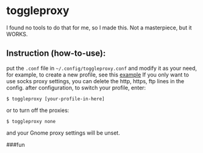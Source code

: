 # toggleproxy
I found no tools to do that for me, so I made this. Not a masterpiece, but it WORKS.
## Instruction (how-to-use):
put the `.conf` file in `~/.config/toggleproxy.conf` and modify it as your need, for example, to create a new profile, see this [example](https://github.com/Aryangh1379/toggleproxy/commit/5e7ef2fd94ba0f215e9367a0d27e8eafcbbcef78)
If you only want to use socks proxy settings, you can delete the http, https, ftp lines in the config.
after configuration, to switch your profile, enter: 
```
$ toggleproxy [your-profile-in-here]
```
or to turn off the proxies:
```
$ toggleproxy none
```
and your Gnome proxy settings will be unset.

###fun
